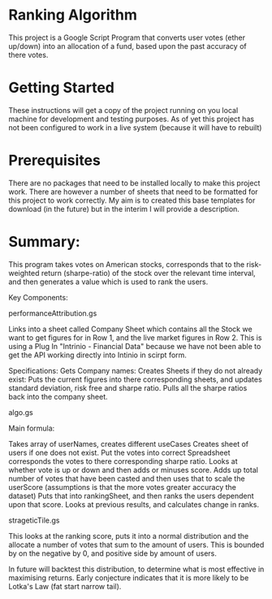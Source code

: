 # Ranking Algorithm

This project is a Google Script Program that converts user votes (ether up/down) into an allocation of a fund, based upon the past accuracy of there votes.

# Getting Started

These instructions will get a copy of the project running on you local machine for development and testing purposes. As of yet this project has not been configured to work in a live system (because it will have to rebuilt)

# Prerequisites

There are no packages that need to be installed locally to make this project work. There are however a number of sheets that need to be formatted for this project to work correctly. My aim is to created this base templates for download (in the future) but in the interim I will provide a description.



# Summary:

This program takes votes on American stocks, corresponds that to the risk-weighted return (sharpe-ratio) of the stock over the relevant time interval, and then generates a value which is used to rank the users.

Key Components:

performanceAttribution.gs

Links into a sheet called Company Sheet which contains all the Stock we want to get figures for in Row 1, and the live market figures in Row 2. This is using a Plug In "Intrinio - Financial Data" because we have not been able to get the API working directly into Intinio in scirpt form.

Specifications:
Gets Company names:
Creates Sheets if they do not already exist:
Puts the current figures into there corresponding sheets, and updates standard deviation, risk free and sharpe ratio.
Pulls all the sharpe ratios back into the company sheet.


algo.gs

Main formula:

Takes array of userNames, creates different useCases
Creates sheet of users if one does not exist.
Put the votes into correct Spreadsheet
corresponds the votes to there corresponding sharpe ratio.
Looks at whether vote is up or down and then adds or minuses score.
Adds up total number of votes that have been casted and then uses that to scale the userScore (assumptions is that the more votes greater accuracy the dataset)
Puts that into rankingSheet, and then ranks the users dependent upon that score.
Looks at previous results, and calculates change in ranks.


strageticTile.gs

This looks at the ranking score, puts it into a normal distribution and the allocate a number of votes that sum to the amount of users. This is bounded by on the negative by 0, and positive side by amount of users.

In future will backtest this distribution, to determine what is most effective in maximising returns. Early conjecture indicates that it is more likely to be Lotka's Law (fat start narrow tail).
